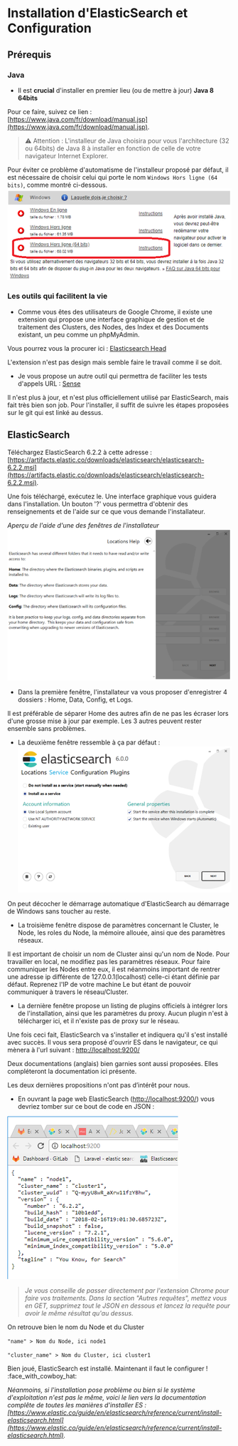 # Installation d'ElasticSearch et Configuration

## Prérequis

### Java
- Il est **crucial** d'installer en premier lieu (ou de mettre à jour) **Java 8 64bits**

Pour ce faire, suivez ce lien : [https://www.java.com/fr/download/manual.jsp](https://www.java.com/fr/download/manual.jsp).
>  :warning: Attention : L'installeur de Java choisira pour vous l'architecture (32 ou 64bits) de Java 8 à installer en fonction de celle de votre navigateur Internet Explorer.

Pour éviter ce problème d'automatisme de l'installeur proposé par défaut, il est nécessaire de choisir celui qui porte le nom `Windows Hors ligne (64 bits)`, comme montré ci-dessous.
![Java8-64bits](../images/Java8-64bits.PNG)

### Les outils qui facilitent la vie

*  Comme vous êtes des utilisateurs de Google Chrome, il existe une extension qui propose une interface graphique de gestion et de traitement des Clusters, des Nodes, des Index et des Documents existant, un peu comme un phpMyAdmin. 

Vous pourrez vous la procurer ici : [Elasticsearch Head](https://chrome.google.com/webstore/detail/elasticsearch-head/ffmkiejjmecolpfloofpjologoblkegm)

L'extension n'est pas design mais semble faire le travail comme il se doit. 

*  Je vous propose un autre outil qui permettra de faciliter les tests d'appels URL : [Sense](https://github.com/StephaneBour/sense-chrome)

Il n'est plus à jour, et n'est plus officiellement utilisé par ElasticSearch, mais fait très bien son job. 
Pour l'installer, il suffit de suivre les étapes proposées sur le git qui est linké au dessus.

## ElasticSearch

Téléchargez ElasticSearch 6.2.2 à cette adresse : [https://artifacts.elastic.co/downloads/elasticsearch/elasticsearch-6.2.2.msi](https://artifacts.elastic.co/downloads/elasticsearch/elasticsearch-6.2.2.msi).

Une fois téléchargé, exécutez le. 
Une interface graphique vous guidera dans l'installation. 
Un bouton '?' vous permettra d'obtenir des renseignements et de l'aide sur ce que vous demande l'installateur. 

*Aperçu de l'aide d'une des fenêtres de l'installateur*
![ESinstalleurAide](../images/ESinstalleurAide.PNG)

*  Dans la première fenêtre, l'installateur va vous proposer d'enregistrer 4 dossiers : Home, Data, Config, et Logs.

Il est préférable de séparer Home des autres afin de ne pas les écraser lors d'une grosse mise à jour par exemple. Les 3 autres peuvent rester ensemble sans problèmes.

*  La deuxième fenêtre ressemble à ça par défaut :
![ESinstalleur2](../images/ESinstalleur2.PNG)

On peut décocher le démarrage automatique d'ElasticSearch au démarrage de Windows sans toucher au reste. 

*  La troisième fenêtre dispose de paramètres concernant le Cluster, le Node, les roles du Node, la mémoire allouée, ainsi que des paramètres réseaux. 

Il est important de choisir un nom de Cluster ainsi qu'un nom de Node.
Pour travailler en local, ne modifiez pas les paramètres réseaux.
Pour faire communiquer les Nodes entre eux, il est néanmoins important de rentrer une adresse ip différente de 127.0.0.1(localhost) celle-ci étant définie par défaut. Reprenez l'IP de votre machine  Le but étant de pouvoir communiquer à travers le réseau/Cluster.

*  La dernière fenêtre propose un listing de plugins officiels à intégrer lors de l'installation, ainsi que les paramètres du proxy. Aucun plugin n'est à télécharger ici, et il n'existe pas de proxy sur le réseau. 

Une fois ceci fait, ElasticSearch va s'installer et indiquera qu'il s'est installé avec succès. 
Il vous sera proposé d'ouvrir ES dans le navigateur, ce qui mènera à l'url suivant : [http://localhost:9200/](http://localhost:9200/)

Deux documentations (anglais) bien garnies sont aussi proposées. Elles compléteront la documentation ici présente.

Les deux dernières propositions n'ont pas d’intérêt pour nous. 

*  En ouvrant la page web ElasticSearch ([http://localhost:9200/](http://localhost:9200/)) vous devriez tomber sur ce bout de code en JSON :

![json1](../images//json1.PNG)
> *Je vous conseille de passer directement par l'extension Chrome pour faire vos traitements. Dans la section "Autres requêtes", mettez vous en GET, supprimez tout le JSON en dessous et lancez la requête pour avoir le même résultat qu'au dessus.* 

On retrouve bien le nom du Node et du Cluster

`"name" > Nom du Node, ici node1`

`"cluster_name" > Nom du Cluster, ici cluster1`

Bien joué, ElasticSearch est installé. Maintenant il faut le configurer ! :face_with_cowboy_hat:

*Néanmoins, si l'installation pose problème ou bien si le système d'exploitation n'est pas le même, voici le lien vers la documentation complête de toutes les manières d'installer ES : [https://www.elastic.co/guide/en/elasticsearch/reference/current/install-elasticsearch.html](https://www.elastic.co/guide/en/elasticsearch/reference/current/install-elasticsearch.html).*


